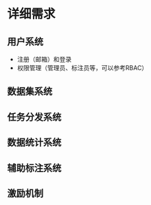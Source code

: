 # 详细需求

## 用户系统

- 注册（邮箱）和登录
- 权限管理（管理员、标注员等，可以参考RBAC）

## 数据集系统

## 任务分发系统

## 数据统计系统

## 辅助标注系统

## 激励机制
